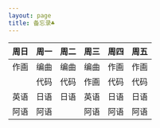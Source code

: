 ```yaml
---
layout: page
title: 备忘录♣
---
```

|周日|周一|周二|周三|周四|周五|
|----|----|----|----|----|---|
| 作画  | 编曲 | 编曲 | 编曲 | 作画  | 作画 |
|          | 代码 | 代码 | 作画 | 代码  | 代码 |
| 英语  | 日语 | 日语 | 英语 | 日语  | 日语 |
| 阿语  | 阿语 |         | 阿语 | 阿语  | 阿语 |
